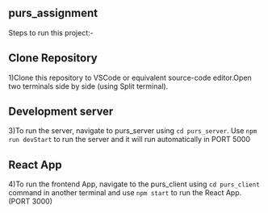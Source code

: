 ## purs_assignment
Steps to run this project:-

## Clone Repository

1)Clone this repository to VSCode or equivalent source-code editor.Open two terminals side by side (using Split terminal).

## Development server
3)To run the server, navigate to purs_server using `cd purs_server`. Use `npm run devStart` to run the server and it will run automatically in PORT 5000

## React App
4)To run the frontend App, navigate to the purs_client using `cd purs_client` command in another terminal and use `npm start` to run the React App.(PORT 3000)

